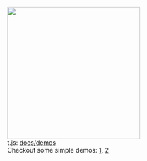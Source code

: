 <img src="https://mntn-dev.github.io/t.js/t.js.png" height="300" width="300" alt=""/><br/>
t.js: <a href="https://mntn-dev.github.io/t.js/" target="_blank">docs/demos</a><br/>
Checkout some simple demos: <a href="https://rawgit.com/mntn-dev/t.js/master/demo.htm" target="_blank">1</a>, <a href="https://rawgit.com/mntn-dev/t.js/master/demo2.htm" target="_blank">2</a>

